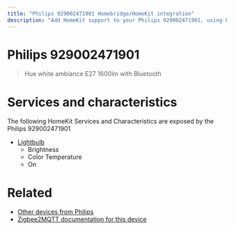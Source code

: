 ```yaml
---
title: "Philips 929002471901 Homebridge/HomeKit integration"
description: "Add HomeKit support to your Philips 929002471901, using Homebridge, Zigbee2MQTT and homebridge-z2m."
---
```

<!---
This file has been GENERATED using src/docgen/docgen.ts
DO NOT EDIT THIS FILE MANUALLY!
-->
# Philips 929002471901
> Hue white ambiance E27 1600lm with Bluetooth


# Services and characteristics
The following HomeKit Services and Characteristics are exposed by
the Philips 929002471901

* [Lightbulb](../../light.md)
  * Brightness
  * Color Temperature
  * On


# Related
* [Other devices from Philips](../index.md#philips)
* [Zigbee2MQTT documentation for this device](https://www.zigbee2mqtt.io/devices/929002471901.html)